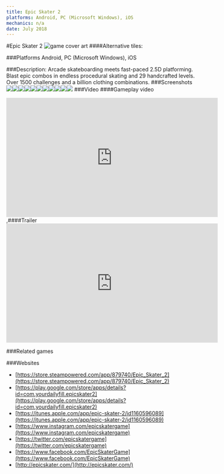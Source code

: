 ```yaml
---
title: Epic Skater 2
platforms: Android, PC (Microsoft Windows), iOS
mechanics: n/a
date: July 2018
---
```

#Epic Skater 2
![game cover art](//images.igdb.com/igdb/image/upload/t_cover_big/bsg8ejp1wpfwrea1by9c.jpg "Logo Title Text 1")
####Alternative tiles:

###Platforms
Android, PC (Microsoft Windows), iOS

###Description:
Arcade skateboarding meets fast-paced 2.5D platforming. Blast epic combos in endless procedural skating and 29 handcrafted levels. Over 1500 challenges and a billion clothing combinations.
###Screenshots
<a target="_blank" href="//images.igdb.com/igdb/image/upload/t_cover_big/pitwhijirqvitkcdzu08.jpg"><img src="//images.igdb.com/igdb/image/upload/t_thumb/pitwhijirqvitkcdzu08.jpg"/></a><a target="_blank" href="//images.igdb.com/igdb/image/upload/t_cover_big/f82d8shumnnkcgqkyams.jpg"><img src="//images.igdb.com/igdb/image/upload/t_thumb/f82d8shumnnkcgqkyams.jpg"/></a><a target="_blank" href="//images.igdb.com/igdb/image/upload/t_cover_big/xvnx7c0stsqk3yrwlu72.jpg"><img src="//images.igdb.com/igdb/image/upload/t_thumb/xvnx7c0stsqk3yrwlu72.jpg"/></a><a target="_blank" href="//images.igdb.com/igdb/image/upload/t_cover_big/efax13veisxjsmelabmo.jpg"><img src="//images.igdb.com/igdb/image/upload/t_thumb/efax13veisxjsmelabmo.jpg"/></a><a target="_blank" href="//images.igdb.com/igdb/image/upload/t_cover_big/kzdkc1fhonmpk5fotum1.jpg"><img src="//images.igdb.com/igdb/image/upload/t_thumb/kzdkc1fhonmpk5fotum1.jpg"/></a><a target="_blank" href="//images.igdb.com/igdb/image/upload/t_cover_big/lwdsc12xis4qsaioqadt.jpg"><img src="//images.igdb.com/igdb/image/upload/t_thumb/lwdsc12xis4qsaioqadt.jpg"/></a><a target="_blank" href="//images.igdb.com/igdb/image/upload/t_cover_big/uqj7spiytldd3thvfbjm.jpg"><img src="//images.igdb.com/igdb/image/upload/t_thumb/uqj7spiytldd3thvfbjm.jpg"/></a><a target="_blank" href="//images.igdb.com/igdb/image/upload/t_cover_big/jqoy4kygrmobp2bccvo9.jpg"><img src="//images.igdb.com/igdb/image/upload/t_thumb/jqoy4kygrmobp2bccvo9.jpg"/></a><a target="_blank" href="//images.igdb.com/igdb/image/upload/t_cover_big/kmwip5bmkj8ngvcv5akz.jpg"><img src="//images.igdb.com/igdb/image/upload/t_thumb/kmwip5bmkj8ngvcv5akz.jpg"/></a><a target="_blank" href="//images.igdb.com/igdb/image/upload/t_cover_big/g408cgr64iyqksfexs0r.jpg"><img src="//images.igdb.com/igdb/image/upload/t_thumb/g408cgr64iyqksfexs0r.jpg"/></a><a target="_blank" href="//images.igdb.com/igdb/image/upload/t_cover_big/pnjelvhwazyyiwwkzbl3.jpg"><img src="//images.igdb.com/igdb/image/upload/t_thumb/pnjelvhwazyyiwwkzbl3.jpg"/></a>
###Video
####Gameplay video

<iframe width="560" height="315" src="https://www.youtube.com/embed/MTilLTmdgpQ" frameborder="0" allowfullscreen></iframe>
,####Trailer

<iframe width="560" height="315" src="https://www.youtube.com/embed/MC3vdBW-pVg" frameborder="0" allowfullscreen></iframe>

###Related games

###Websites
* [https://store.steampowered.com/app/879740/Epic_Skater_2](https://store.steampowered.com/app/879740/Epic_Skater_2)
* [https://play.google.com/store/apps/details?id=com.yourdailyfill.epicskater2](https://play.google.com/store/apps/details?id=com.yourdailyfill.epicskater2)
* [https://itunes.apple.com/app/epic-skater-2/id1160596089](https://itunes.apple.com/app/epic-skater-2/id1160596089)
* [https://www.instagram.com/epicskatergame](https://www.instagram.com/epicskatergame)
* [https://twitter.com/epicskatergame](https://twitter.com/epicskatergame)
* [https://www.facebook.com/EpicSkaterGame](https://www.facebook.com/EpicSkaterGame)
* [http://epicskater.com/](http://epicskater.com/)
